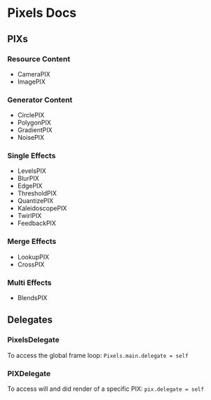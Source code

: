 # Pixels Docs

## PIXs

### Resource Content
- CameraPIX
- ImagePIX

### Generator Content
- CirclePIX
- PolygonPIX
- GradientPIX
- NoisePIX

### Single Effects
- LevelsPIX
- BlurPIX
- EdgePIX
- ThresholdPIX
- QuantizePIX
- KaleidoscopePIX
- TwirlPIX
- FeedbackPIX

### Merge Effects
- LookupPIX
- CrossPIX

### Multi Effects
- BlendsPIX


## Delegates

### PixelsDelegate
To access the global frame loop:
`Pixels.main.delegate = self`

### PIXDelegate
To access will and did render of a specific PIX:
`pix.delegate = self`
